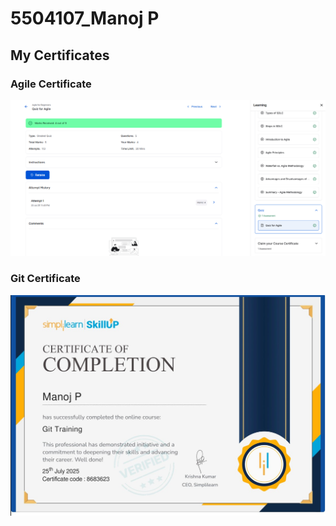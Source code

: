 # 5504107_Manoj P
## My Certificates

### Agile Certificate  
![Agile Certificate](sdlc/agile.png)

### Git Certificate  
![Git Certificate](git/certificates/git_certificate.jpg)
